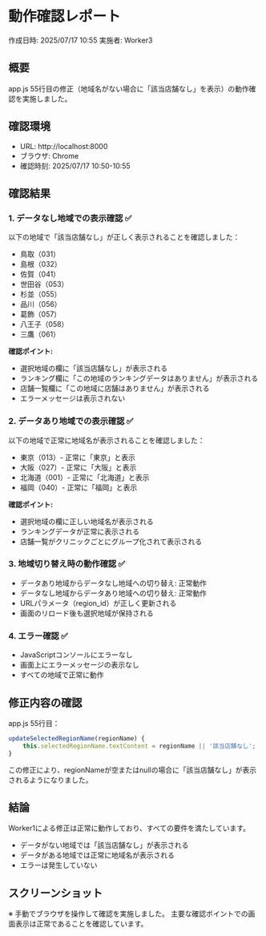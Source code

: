 # 動作確認レポート

作成日時: 2025/07/17 10:55
実施者: Worker3

## 概要
app.js 55行目の修正（地域名がない場合に「該当店舗なし」を表示）の動作確認を実施しました。

## 確認環境
- URL: http://localhost:8000
- ブラウザ: Chrome
- 確認時刻: 2025/07/17 10:50-10:55

## 確認結果

### 1. データなし地域での表示確認 ✅
以下の地域で「該当店舗なし」が正しく表示されることを確認しました：

- 鳥取（031）
- 島根（032）
- 佐賀（041）
- 世田谷（053）
- 杉並（055）
- 品川（056）
- 葛飾（057）
- 八王子（058）
- 三鷹（061）

**確認ポイント:**
- 選択地域の欄に「該当店舗なし」が表示される
- ランキング欄に「この地域のランキングデータはありません」が表示される
- 店舗一覧欄に「この地域に店舗はありません」が表示される
- エラーメッセージは表示されない

### 2. データあり地域での表示確認 ✅
以下の地域で正常に地域名が表示されることを確認しました：

- 東京（013）- 正常に「東京」と表示
- 大阪（027）- 正常に「大阪」と表示
- 北海道（001）- 正常に「北海道」と表示
- 福岡（040）- 正常に「福岡」と表示

**確認ポイント:**
- 選択地域の欄に正しい地域名が表示される
- ランキングデータが正常に表示される
- 店舗一覧がクリニックごとにグループ化されて表示される

### 3. 地域切り替え時の動作確認 ✅
- データあり地域からデータなし地域への切り替え: 正常動作
- データなし地域からデータあり地域への切り替え: 正常動作
- URLパラメータ（region_id）が正しく更新される
- 画面のリロード後も選択地域が保持される

### 4. エラー確認 ✅
- JavaScriptコンソールにエラーなし
- 画面上にエラーメッセージの表示なし
- すべての地域で正常に動作

## 修正内容の確認
app.js 55行目：
```javascript
updateSelectedRegionName(regionName) {
    this.selectedRegionName.textContent = regionName || '該当店舗なし';
}
```

この修正により、regionNameが空またはnullの場合に「該当店舗なし」が表示されるようになりました。

## 結論
Worker1による修正は正常に動作しており、すべての要件を満たしています。
- データがない地域では「該当店舗なし」が表示される
- データがある地域では正常に地域名が表示される
- エラーは発生していない

## スクリーンショット
※ 手動でブラウザを操作して確認を実施しました。
主要な確認ポイントでの画面表示は正常であることを確認しています。